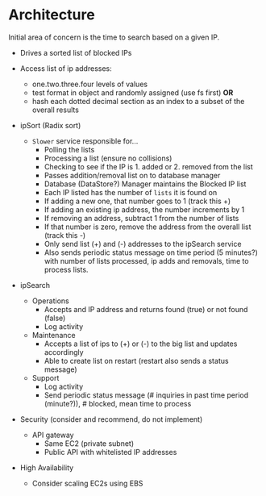 # Architecture

Initial area of concern is the time to search based on a given IP.

- Drives a sorted list of blocked IPs

- Access list of ip addresses:
  - one.two.three.four levels of values
  - test format in object and randomly assigned (use fs first)
    __OR__
  - hash each dotted decimal section as an index to a subset of the overall results

- ipSort (Radix sort)
  - `Slower` service responsible for...
    - Polling the lists
    - Processing a list (ensure no collisions)
    - Checking to see if the IP is 1. added or 2. removed from the list
    - Passes addition/removal list on to database manager
    - Database (DataStore?) Manager maintains the Blocked IP list
    - Each IP listed has the number of `lists` it is found on
    - If adding a new one, that number goes to 1 (track this +)
    - If adding an existing ip address, the number increments by 1
    - If removing an address, subtract 1 from the number of lists
    - If that number is zero, remove the address from the overall list (track this -)
    - Only send list (+) and (-) addresses to the ipSearch service
    - Also sends periodic status message on time period (5 minutes?) with number of lists processed, ip adds and removals, time to process lists.

- ipSearch
  - Operations
    - Accepts and IP address and returns found (true) or not found (false)
    - Log activity
  - Maintenance
    - Accepts a list of ips to (+) or (-) to the big list and updates accordingly
    - Able to create list on restart (restart also sends a status message)
  - Support
    - Log activity
    - Send periodic status message (# inquiries in past time period (minute?)), # blocked, mean time to process


- Security (consider and recommend, do not implement)
  - API gateway
    - Same EC2 (private subnet)
    - Public API with whitelisted IP addresses

- High Availability
  - Consider scaling EC2s using EBS